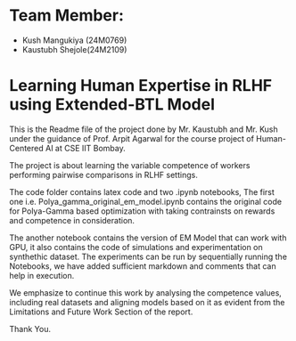 # Team Member:
- Kush Mangukiya (24M0769)
- Kaustubh Shejole(24M2109)

# Learning Human Expertise in RLHF using Extended-BTL Model

This is the Readme file of the project done by Mr. Kaustubh and Mr. Kush
under the guidance of Prof. Arpit Agarwal for the course project of Human-Centered AI
at CSE IIT Bombay.

The project is about learning the variable competence of workers performing pairwise comparisons
in RLHF settings. 


The code folder contains latex code and two .ipynb notebooks,
The first one i.e. Polya_gamma_original_em_model.ipynb contains the original code
for Polya-Gamma based optimization with taking contrainsts on rewards and competence in consideration.

The another notebook contains the version of EM Model that can work with GPU, it also contains the
code of simulations and experimentation on synthethic dataset.
The experiments can be run by sequentially running the Notebooks, we have added sufficient markdown
and comments that can help in execution.


We emphasize to continue this work by analysing the competence values, including real datasets and aligning models based on it as
evident from the Limitations and Future Work Section of the report.

Thank You.
